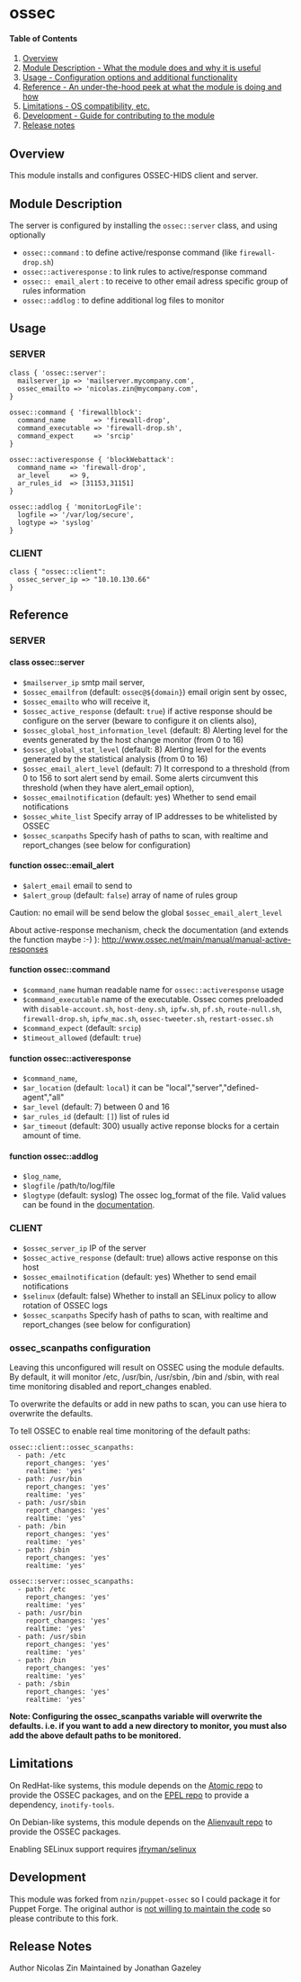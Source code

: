 # ossec

#### Table of Contents

1. [Overview](#overview)
2. [Module Description - What the module does and why it is useful](#module-description)
3. [Usage - Configuration options and additional functionality](#usage)
4. [Reference - An under-the-hood peek at what the module is doing and how](#reference)
5. [Limitations - OS compatibility, etc.](#limitations)
6. [Development - Guide for contributing to the module](#development)
7. [Release notes](#release-notes)

## Overview

This module installs and configures OSSEC-HIDS client and server.

## Module Description

The server is configured by installing the `ossec::server` class, and using optionally

 * `ossec::command`        : to define active/response command (like `firewall-drop.sh`)
 * `ossec::activeresponse` : to link rules to active/response command
 * `ossec:: email_alert`   : to receive to other email adress specific group of rules information
 * `ossec::addlog`         : to define additional log files to monitor

## Usage

### SERVER

```puppet
class { 'ossec::server':
  mailserver_ip => 'mailserver.mycompany.com',
  ossec_emailto => 'nicolas.zin@mycompany.com',
}

ossec::command { 'firewallblock':
  command_name       => 'firewall-drop',
  command_executable => 'firewall-drop.sh',
  command_expect     => 'srcip'
}

ossec::activeresponse { 'blockWebattack':
  command_name => 'firewall-drop',
  ar_level     => 9,
  ar_rules_id  => [31153,31151]
}

ossec::addlog { 'monitorLogFile':
  logfile => '/var/log/secure',
  logtype => 'syslog'
}
```

### CLIENT
```puppet
class { "ossec::client":
  ossec_server_ip => "10.10.130.66"
}
```

## Reference

### SERVER

#### class ossec::server
 * `$mailserver_ip` smtp mail server,
 * `$ossec_emailfrom` (default: `ossec@${domain}`) email origin sent by ossec,
 * `$ossec_emailto` who will receive it,
 * `$ossec_active_response` (default: `true`) if active response should be configure on the server (beware to configure it on clients also),
 * `$ossec_global_host_information_level` (default: 8) Alerting level for the events generated by the host change monitor (from 0 to 16)
 * `$ossec_global_stat_level` (default: 8) Alerting level for the events generated by the statistical analysis (from 0 to 16)	
 * `$ossec_email_alert_level` (default: 7) It correspond to a threshold (from 0 to 156 to sort alert send by email. Some alerts circumvent this threshold (when they have alert_email option),
 * `$ossec_emailnotification` (default: yes) Whether to send email notifications
 * `$ossec_white_list` Specify array of IP addresses to be whitelisted by OSSEC
 * `$ossec_scanpaths` Specify hash of paths to scan, with realtime and report_changes (see below for configuration)


#### function ossec::email_alert
 * `$alert_email` email to send to
 * `$alert_group` (default: `false`) array of name of rules group 

Caution: no email will be send below the global `$ossec_email_alert_level`

About active-response mechanism, check the documentation (and extends the function maybe :-) ): http://www.ossec.net/main/manual/manual-active-responses

#### function ossec::command
 * `$command_name` human readable name for `ossec::activeresponse` usage
 * `$command_executable` name of the executable. Ossec comes preloaded with `disable-account.sh`, `host-deny.sh`, `ipfw.sh`, `pf.sh`, `route-null.sh`, `firewall-drop.sh`, `ipfw_mac.sh`, `ossec-tweeter.sh`, `restart-ossec.sh`
 * `$command_expect` (default: `srcip`)
 * `$timeout_allowed` (default: `true`)

#### function ossec::activeresponse
 * `$command_name`,
 * `$ar_location` (default: `local`) it can be "local","server","defined-agent","all"
 * `$ar_level` (default: 7) between 0 and 16
 * `$ar_rules_id` (default: `[]`) list of rules id
 * `$ar_timeout` (default: 300) usually active reponse blocks for a certain amount of time.

#### function ossec::addlog
 * `$log_name`,
 * `$logfile` /path/to/log/file
 * `$logtype` (default: syslog) The ossec log_format of the file.  Valid values can be found in the [documentation](https://ossec-docs.readthedocs.org/en/latest/syntax/head_ossec_config.localfile.html#location).



### CLIENT
 * `$ossec_server_ip` IP of the server
 * `$ossec_active_response` (default: true) allows active response on this host
 * `$ossec_emailnotification` (default: yes) Whether to send email notifications
 * `$selinux` (default: false) Whether to install an SELinux policy to allow rotation of OSSEC logs
 * `$ossec_scanpaths` Specify hash of paths to scan, with realtime and report_changes (see below for configuration)

### ossec_scanpaths configuration

Leaving this unconfigured will result on OSSEC using the module defaults. By default, it will monitor /etc, /usr/bin, /usr/sbin, /bin and /sbin, with real time monitoring disabled and report_changes enabled.

To overwrite the defaults or add in new paths to scan, you can use hiera to overwrite the defaults.

To tell OSSEC to enable real time monitoring of the default paths:
```
ossec::client::ossec_scanpaths:
  - path: /etc
    report_changes: 'yes'
    realtime: 'yes'
  - path: /usr/bin
    report_changes: 'yes'
    realtime: 'yes'
  - path: /usr/sbin
    report_changes: 'yes'
    realtime: 'yes'
  - path: /bin
    report_changes: 'yes'
    realtime: 'yes'
  - path: /sbin
    report_changes: 'yes'
    realtime: 'yes'
```
```
ossec::server::ossec_scanpaths:
  - path: /etc
    report_changes: 'yes'
    realtime: 'yes'
  - path: /usr/bin
    report_changes: 'yes'
    realtime: 'yes'
  - path: /usr/sbin
    report_changes: 'yes'
    realtime: 'yes'
  - path: /bin
    report_changes: 'yes'
    realtime: 'yes'
  - path: /sbin
    report_changes: 'yes'
    realtime: 'yes'
```

**Note: Configuring the ossec_scanpaths variable will overwrite the defaults. i.e. if you want to add a new directory to monitor, you must also add the above default paths to be monitored.**

## Limitations

On RedHat-like systems, this module depends on the [Atomic repo](https://www6.atomicorp.com/channels/atomic/)
to provide the OSSEC packages, and on the [EPEL repo](https://fedoraproject.org/wiki/EPEL) to provide
a dependency, `inotify-tools`.

On Debian-like systems, this module depends on the [Alienvault repo](http://ossec.alienvault.com/repos/apt/debian/)
to provide the OSSEC packages.

Enabling SELinux support requires [jfryman/selinux](https://forge.puppetlabs.com/jfryman/selinux)

## Development

This module was forked from `nzin/puppet-ossec` so I could package it for Puppet Forge. The
original author is [not willing to maintain the code](https://github.com/nzin/puppet-ossec/issues/3)
so please contribute to this fork.

## Release Notes

Author Nicolas Zin
Maintained by Jonathan Gazeley
